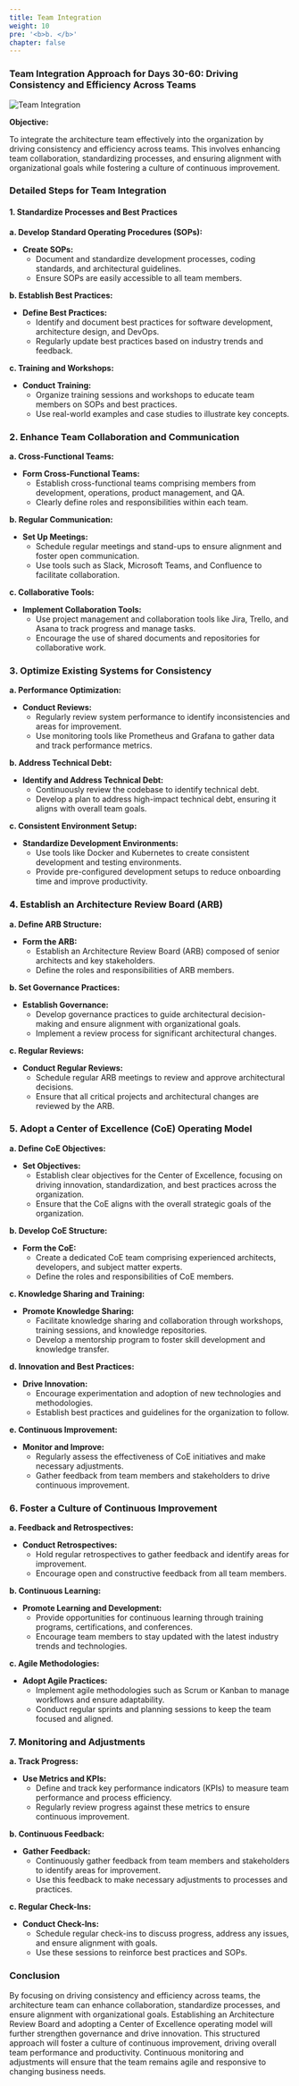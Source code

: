 ```yaml
---
title: Team Integration
weight: 10
pre: '<b>b. </b>'
chapter: false
---
```


### Team Integration Approach for Days 30-60: Driving Consistency and Efficiency Across Teams

![Team Integration](images/team.png)

**Objective:**

To integrate the architecture team effectively into the organization by driving consistency and efficiency across teams. This involves enhancing team collaboration, standardizing processes, and ensuring alignment with organizational goals while fostering a culture of continuous improvement.

### Detailed Steps for Team Integration

#### 1. Standardize Processes and Best Practices

**a. Develop Standard Operating Procedures (SOPs):**
- **Create SOPs:**
  - Document and standardize development processes, coding standards, and architectural guidelines.
  - Ensure SOPs are easily accessible to all team members.

**b. Establish Best Practices:**
- **Define Best Practices:**
  - Identify and document best practices for software development, architecture design, and DevOps.
  - Regularly update best practices based on industry trends and feedback.

**c. Training and Workshops:**
- **Conduct Training:**
  - Organize training sessions and workshops to educate team members on SOPs and best practices.
  - Use real-world examples and case studies to illustrate key concepts.

### 2. Enhance Team Collaboration and Communication

**a. Cross-Functional Teams:**
- **Form Cross-Functional Teams:**
  - Establish cross-functional teams comprising members from development, operations, product management, and QA.
  - Clearly define roles and responsibilities within each team.

**b. Regular Communication:**
- **Set Up Meetings:**
  - Schedule regular meetings and stand-ups to ensure alignment and foster open communication.
  - Use tools such as Slack, Microsoft Teams, and Confluence to facilitate collaboration.

**c. Collaborative Tools:**
- **Implement Collaboration Tools:**
  - Use project management and collaboration tools like Jira, Trello, and Asana to track progress and manage tasks.
  - Encourage the use of shared documents and repositories for collaborative work.

### 3. Optimize Existing Systems for Consistency

**a. Performance Optimization:**
- **Conduct Reviews:**
  - Regularly review system performance to identify inconsistencies and areas for improvement.
  - Use monitoring tools like Prometheus and Grafana to gather data and track performance metrics.

**b. Address Technical Debt:**
- **Identify and Address Technical Debt:**
  - Continuously review the codebase to identify technical debt.
  - Develop a plan to address high-impact technical debt, ensuring it aligns with overall team goals.

**c. Consistent Environment Setup:**
- **Standardize Development Environments:**
  - Use tools like Docker and Kubernetes to create consistent development and testing environments.
  - Provide pre-configured development setups to reduce onboarding time and improve productivity.

### 4. Establish an Architecture Review Board (ARB)

**a. Define ARB Structure:**
- **Form the ARB:**
  - Establish an Architecture Review Board (ARB) composed of senior architects and key stakeholders.
  - Define the roles and responsibilities of ARB members.

**b. Set Governance Practices:**
- **Establish Governance:**
  - Develop governance practices to guide architectural decision-making and ensure alignment with organizational goals.
  - Implement a review process for significant architectural changes.

**c. Regular Reviews:**
- **Conduct Regular Reviews:**
  - Schedule regular ARB meetings to review and approve architectural decisions.
  - Ensure that all critical projects and architectural changes are reviewed by the ARB.

### 5. Adopt a Center of Excellence (CoE) Operating Model

**a. Define CoE Objectives:**
- **Set Objectives:**
  - Establish clear objectives for the Center of Excellence, focusing on driving innovation, standardization, and best practices across the organization.
  - Ensure that the CoE aligns with the overall strategic goals of the organization.

**b. Develop CoE Structure:**
- **Form the CoE:**
  - Create a dedicated CoE team comprising experienced architects, developers, and subject matter experts.
  - Define the roles and responsibilities of CoE members.

**c. Knowledge Sharing and Training:**
- **Promote Knowledge Sharing:**
  - Facilitate knowledge sharing and collaboration through workshops, training sessions, and knowledge repositories.
  - Develop a mentorship program to foster skill development and knowledge transfer.

**d. Innovation and Best Practices:**
- **Drive Innovation:**
  - Encourage experimentation and adoption of new technologies and methodologies.
  - Establish best practices and guidelines for the organization to follow.

**e. Continuous Improvement:**
- **Monitor and Improve:**
  - Regularly assess the effectiveness of CoE initiatives and make necessary adjustments.
  - Gather feedback from team members and stakeholders to drive continuous improvement.

### 6. Foster a Culture of Continuous Improvement

**a. Feedback and Retrospectives:**
- **Conduct Retrospectives:**
  - Hold regular retrospectives to gather feedback and identify areas for improvement.
  - Encourage open and constructive feedback from all team members.

**b. Continuous Learning:**
- **Promote Learning and Development:**
  - Provide opportunities for continuous learning through training programs, certifications, and conferences.
  - Encourage team members to stay updated with the latest industry trends and technologies.

**c. Agile Methodologies:**
- **Adopt Agile Practices:**
  - Implement agile methodologies such as Scrum or Kanban to manage workflows and ensure adaptability.
  - Conduct regular sprints and planning sessions to keep the team focused and aligned.

### 7. Monitoring and Adjustments

**a. Track Progress:**
- **Use Metrics and KPIs:**
  - Define and track key performance indicators (KPIs) to measure team performance and process efficiency.
  - Regularly review progress against these metrics to ensure continuous improvement.

**b. Continuous Feedback:**
- **Gather Feedback:**
  - Continuously gather feedback from team members and stakeholders to identify areas for improvement.
  - Use this feedback to make necessary adjustments to processes and practices.

**c. Regular Check-Ins:**
- **Conduct Check-Ins:**
  - Schedule regular check-ins to discuss progress, address any issues, and ensure alignment with goals.
  - Use these sessions to reinforce best practices and SOPs.

### Conclusion

By focusing on driving consistency and efficiency across teams, the architecture team can enhance collaboration, standardize processes, and ensure alignment with organizational goals. Establishing an Architecture Review Board and adopting a Center of Excellence operating model will further strengthen governance and drive innovation. This structured approach will foster a culture of continuous improvement, driving overall team performance and productivity. Continuous monitoring and adjustments will ensure that the team remains agile and responsive to changing business needs.
